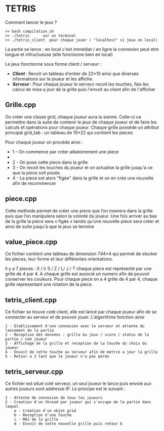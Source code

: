 # TETRIS

Comment lancer le jeux ? 

	>> bash compilation.sh 
	>> ./tetris      sur un terminal
	>> ./tetris_client  pour chaque jouer ( "localhost" si jeux en local)

La partie se lance : en local c'est immédiat /  en ligne la connexion peut etre longue et infructueuse (elle fonctionne bien en local)


Le jeux fonctionne sous forme client / serveur : 
<ul>
	<li> <i> <b> Client </i> </b> : Recoit  un tableau d'entier de 22*10 ainsi que diverses informations sur le joueur et les affiche. </li>
 	<li> <i> <b> Serveur </i> </b>  : Pour chaque joueur le serveur recoit les touches, fais les calcul de mise a jour de la grille puis l'envoit au client afin de l'afficher </li>
</ul>

## Grille.cpp

On créer une classe grid, chaque joueur aura la sienne. Celle-ci va permettre dans la suite de contenir le jeux de chaque joueur et de faire les calculs et opérations pour chaque joueur. Chaque grille possède un attribut principal grid_tab : un tableau de 10*22 qui contient les pieces

Pour chaque joueur on procède ainsi : 
<ul>
	<li> 1 -  On commence par créer aléatoirement une piece <li>
	<li> 2 -  On pose cette piece dans la grille </li>
	<li> 3 -  On recoit les touches du joueur et on actualise la grille jusqu'a ce que la piece soit posée. </li>
	<li> 4 - La piece est alors "figée" dans la grille et on en crée une nouvelle afin de recommencer </li>

</ul>


## piece.cpp

Cette methode permet de créer une piece que l’on inserera dans la grille puis que l’on manipulera selon la volonté du joueur. Une fois arriver au bas de la grille la piece sera « figée » tandis qu’une nouvelle piece sera créer et ainsi de suite jusqu'à que le jeux se termine

 

## value_piece.cpp

Ce fichier contient une tableau de dimension 7*4*4*4 qui permet de stocker les pieces, leur forme et leur différentes orientations.

Il y a 7 pieces : 0 / I/ S / Z / L/ J / T  chaque piece est représenté par une grille de 4 par 4. A chaque grille est associé un numero afin de pouvoir conserver les couleurs. Pour chaque piece on a 4 grille de 4 par 4, chaque grille representant une rotation de la piece. 


## tetris_client.cpp 

Ce fichier se trouve coté client, elle est lancé par chaque joueur afin de se connecter au serveur et de pouvoir jouer. L'algorithme fonction ainsi 

	1 - Etablissement d'une connexion avec le serveur et attente du lancement de la partie 
	2 - Reception des données : grille du jeux / score / status de la partie / nom joueur 
	3 - Affichage de la grille et reception de la touche du choix du joueur 
	4 - Envoit de cette touche au serveur afin de mettre a jour la grille 
	5 - Retour a 3 tant que le joueur n'a pas perdu 

## tetris_serveur.cpp 

Ce fichier est situé coté serveur, un seul joueur le lance puis envoie aux autres joueurs sont addresse IP. Le principe est le suivant : 

	1 - Attente de connexion de tous les joueurs
	2 - Creation d'un thread par joueur qui s'occupe de la partie dans lequel 
		a - Creation d'un objet grid
		b - Reception d'une touche
		c - MAJ de la grille 
		d - Envoit de cette nouvelle grille puis retour b 
